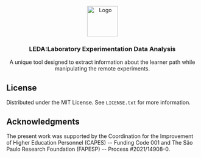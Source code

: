 <!-- PROJECT LOGO -->
<br />
<div align="center">
  <a href="https://github.com/othneildrew/Best-README-Template">
    <img src="images/logo.png" alt="Logo" width="80" height="80">
  </a>

  <h3 align="center">LEDA:Laboratory Experimentation Data Analysis</h3>

  <p align="center">
    A unique tool designed to extract information about the learner path while manipulating the remote experiments.
  </p>
</div>



<!-- LICENSE -->
## License

Distributed under the MIT License. See `LICENSE.txt` for more information.

<!-- ACKNOWLEDGMENTS -->
## Acknowledgments

The present work was supported by the Coordination for the Improvement of Higher Education Personnel (CAPES) -- Funding Code 001 and The São Paulo Research Foundation (FAPESP) -- Process \#2021/14908-0. 




